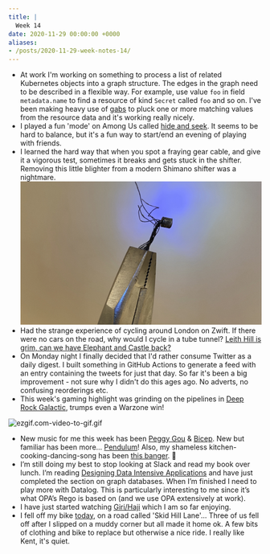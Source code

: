 ```yaml
---
title: |
  Week 14
date: 2020-11-29 00:00:00 +0000
aliases:
- /posts/2020-11-29-week-notes-14/
---
```


- At work I'm working on something to process a list of related Kubernetes objects into a graph structure. The edges in the graph need to be described in a flexible way. For example, use value `foo` in field `metadata.name` to find a resource of kind `Secret` called `foo` and so on. I've been making heavy use of [gabs](https://github.com/Jeffail/gabs) to pluck one or more matching values from the resource data and it's working really nicely.
- I played a fun 'mode' on Among Us called [hide and seek](https://www.hitc.com/en-gb/2020/11/03/among-us-how-do-you-play-hide-and-seek-setting-rules/). It seems to be hard to balance, but it's a fun way to start/end an evening of playing with friends.
- I learned the hard way that when you spot a fraying gear cable, and give it a vigorous test, sometimes it breaks and gets stuck in the shifter. Removing this little blighter from a modern Shimano shifter was a nightmare.
    ![9CDCB89E-D1B5-4653-8547-276F99F4FA67.jpeg](9CDCB89E-D1B5-4653-8547-276F99F4FA67.jpeg)
- Had the strange experience of cycling around London on Zwift. If there were no cars on the road, why would I cycle in a tube tunnel? [Leith Hill is grim, can we have Elephant and Castle back?](https://zwiftinsider.com/route/greatest-london-loop/)
- On Monday night I finally decided that I'd rather consume Twitter as a daily digest. I built something in GitHub Actions to generate a feed with an entry containing the tweets for just that day. So far it's been a big improvement - not sure why I didn't do this ages ago. No adverts, no confusing reorderings etc.
- This week's gaming highlight was grinding on the pipelines in [Deep Rock Galactic](https://store.steampowered.com/app/548430/Deep_Rock_Galactic/), trumps even a Warzone win!

![ezgif.com-video-to-gif.gif](ezgif.com-video-to-gif.gif)

- New music for me this week has been [Peggy Gou](https://open.spotify.com/track/1GZJu6ciZ55S8Kp1s8Z5ex?si=H4ceEGxVQf-gdiadK7jULQ) & [Bicep](https://open.spotify.com/track/73X9X7kDgsm4YeHpc8prf6?si=qKX_btR5QTq2l5m9QzSaIQ). New but familiar has been more... [Pendulum](https://open.spotify.com/track/7eJqLdEQ96D5Xzc406xkeZ?si=QKrOhvEoSMKAnzAF54DhgQ)! Also, my shameless kitchen-cooking-dancing-song has been [this banger](https://open.spotify.com/track/75rGONmoi48LLYBFaGiYsv?si=6bg1yRqISK-ig2qQ5hJRSQ). 🕺
- I’m still doing my best to stop looking at Slack and read my book over lunch. I’m reading [Designing Data Intensive Applications](https://www.oreilly.com/library/view/designing-data-intensive-applications/9781491903063/) and have just completed the section on graph databases. When I’m finished I need to play more with Datalog. This is particularly interesting to me since it’s what OPA’s Rego is based on (and we use OPA extensively at work).
- I have just started watching [Giri/Haji](https://en.wikipedia.org/wiki/Giri/Haji) which I am so far enjoying.
- I fell off my bike [today](https://www.strava.com/athletes/1238371), on a road called 'Skid Hill Lane'... Three of us fell off after I slipped on a muddy corner but all made it home ok. A few bits of clothing and bike to replace but otherwise a nice ride. I really like Kent, it's quiet.
